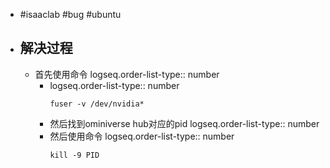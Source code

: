 - #isaaclab #bug #ubuntu
- ## 解决过程
	- 首先使用命令
	  logseq.order-list-type:: number
		- logseq.order-list-type:: number
		  ```
		  fuser -v /dev/nvidia*
		  ```
		- 然后找到ominiverse hub对应的pid
		  logseq.order-list-type:: number
		- 然后使用命令
		  logseq.order-list-type:: number
		  ```
		  kill -9 PID
		  ```